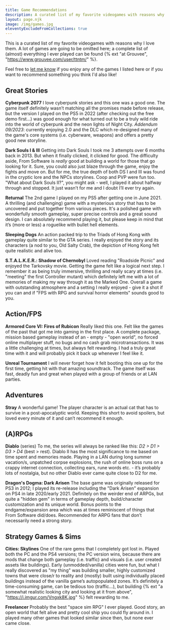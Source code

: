 ```yaml
---
title: Game Recommendations
description: A curated list of my favorite videogames with reasons why I love them.
layout: page.njk
image: /img/games.jpg
eleventyExcludeFromCollections: true
---
```


This is a curated list of my favorite videogames with reasons why I love them. A lot of games are going to be omitted here; a complete list of (almost) everything I ever played can be found {% ext "at Grouvee", "https://www.grouvee.com/user/ttntm/" %}.

Feel free to [let me know](mailto:ttntm@pm.me) if you enjoy any of the games I listed here or if you want to recommend something you think I'd also like!

## Great Stories

**Cyberpunk 2077**
I love cyberpunk stories and this one was a good one. The game itself definitely wasn’t matching all the promises made before release, but the version I played on the PS5 in 2022 (after checking out the free demo first...) was good enough for what turned out to be a truly wild ride into the world of cyberpunk and the neon lights of Night City.
_Addendum 09/2023_: currently enjoying 2.0 and the DLC which re-designed many of the game's core systems (i.e. cyberware, weapons) and offers a pretty good new storyline.

**Dark Souls I & III**
Getting into Dark Souls I took me 3 attempts over 6 months back in 2013. But when it finally clicked, it clicked for good. The difficulty aside, From Software is *really* good at building a world for those that go looking for it. Sure, you could also just blaze through the game, enjoy the fights and move on. But for me, the true depth of both DS I and III was found in the cryptic lore and the NPCs storylines. Coop and PVP were fun too. 
"What about Dark Souls II?", you might ask - well, I played it about halfway through and stopped. It just wasn’t for me and I doubt I’ll ever try again.

**Returnal**
The 2nd game I played on my PS5 after getting one in June 2021. A thrilling (and challenging) game with a mysterious story that has to be uncovered and put together from various pieces. It's a polished game with wonderfully smooth gameplay, super precise controls and a great sound design. I can absolutely recommend playing it, but please keep in mind that it’s (more or less) a roguelike with bullet hell elements.

**Sleeping Dogs**
An action packed trip to the Triads of Hong Kong with gameplay quite similar to the GTA series. I really enjoyed the story and its characters (a nod to you, Old Salty Crab), the depiction of Hong Kong felt quite realistic and alive too.

**S.T.A.L.K.E.R.: Shadow of Chernobyl**
Loved reading "Roadside Picnic" and enjoyed the Tarkovsky movie. Getting the game felt like a logical next step. I remember it as being truly immersive, thrilling and really scary at times (i.e. "meeting" the first Controller mutant) which definitely left me with a lot of memories of making my way through it as the Marked One. Overall a game with outstanding atmosphere and a setting I really enjoyed - give it a shot if you can and if "FPS with RPG and survival horror elements" sounds good to you.

## Action/FPS

**Armored Core VI: Fires of Rubicon**
Really liked this one. Felt like the games of the past that got me into gaming in the first place. A complete package, mission based gameplay instead of an - empty - "open world", no forced online multiplayer stuff, no bugs and no cash grab microtransactions. It was a little challenging at times, but always felt rewarding. I had a truly great time with it and will probably pick it back up whenever I feel like it.

**Unreal Tournament**
I will never forget how it felt booting this one up for the first time, getting hit with that amazing soundtrack. The game itself was fast, deadly fun and great when played with a group of friends or at LAN parties.

## Adventures

**Stray**
A wonderful game! The player character is an actual cat that has to survive in a post-apocalyptic world. Keeping this short to avoid spoilers, but loved every minute of it and can’t recommend it enough.

## (A)RPGs

**Diablo** (series)
To me, the series will always be ranked like this: *D2 > D1 > D3 > D4* (best > rest).
Diablo II has the most significance to me based on time spent and memories made. Playing in a LAN during long summer vacation/s, unpatched corpse explosions, the rush of online boss runs on a crappy internet connection, collecting ears, rune words etc. - it’s probably lots of nostalgia, but no other Diablo ever came quite close to D2 for me.

**Dragon's Dogma: Dark Arisen**
The base game was originally released for PS3 in 2012; I played its re-release including the "Dark Arisen" expansion on PS4 in late 2020/early 2021. Definitely on the weirder end of ARPGs, but quite a "hidden gem" in terms of gameplay depth, build/character customization and its unique world. Bonus points to the endgame/expansion area which was at times reminiscent of things that From Software did/does. Recommended for ARPG fans that don’t necessarily need a strong story.

## Strategy Games & Sims

**Cities: Skylines**
One of the rare gems that I completely got lost in. Played both the PC and the PS4 versions; the PC version wins, because there are mods that change both gameplay (i.e. traffic) and visuals (i.e. user created assets like buildings). Early (unmodded/vanilla) cities were fun, but what I really discovered as "my thing" was building smaller, highly customized towns that were close/r to reality and (mostly) built using individually placed buildings instead of the vanilla game’s autopopulated zones. It’s definitely a time-consuming game, can be tedious too (traffic…), but building {% ext "a somewhat realistic looking city and looking at it from above", "https://i.imgur.com/Vngxk8K.jpg" %} felt rewarding to me.

**Freelancer**
Probably the best "space sim RPG" I ever played. Good story, an open world that felt alive and pretty cool ship you could fly around in. I played many other games that looked similar since then, but none ever came close.
